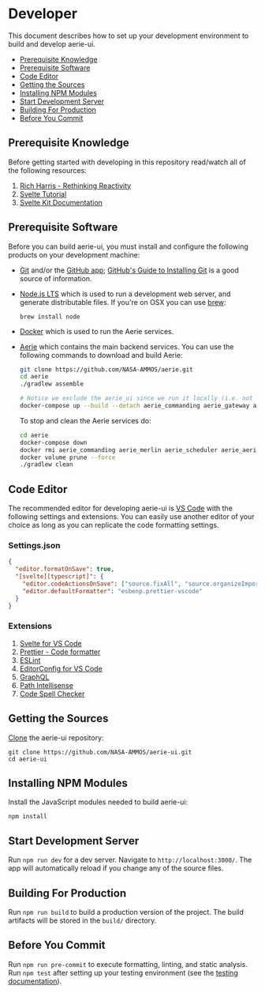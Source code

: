 # Developer

This document describes how to set up your development environment to build and develop aerie-ui.

- [Prerequisite Knowledge](#prerequisite-knowledge)
- [Prerequisite Software](#prerequisite-software)
- [Code Editor](#code-editor)
- [Getting the Sources](#getting-the-sources)
- [Installing NPM Modules](#installing-npm-modules)
- [Start Development Server](#start-development-server)
- [Building For Production](#building-for-production)
- [Before You Commit](#before-you-commit)

## Prerequisite Knowledge

Before getting started with developing in this repository read/watch all of the following resources:

1. [Rich Harris - Rethinking Reactivity](https://www.youtube.com/watch?v=AdNJ3fydeao)
1. [Svelte Tutorial](https://svelte.dev/tutorial/basics)
1. [Svelte Kit Documentation](https://kit.svelte.dev/docs)

## Prerequisite Software

Before you can build aerie-ui, you must install and configure the following products on your development machine:

- [Git](http://git-scm.com) and/or the [GitHub app](https://desktop.github.com/); [GitHub's Guide to Installing Git](https://help.github.com/articles/set-up-git) is a good source of information.

- [Node.js LTS](http://nodejs.org) which is used to run a development web server, and generate distributable files. If you're on OSX you can use [brew](https://brew.sh/):

  ```shell
  brew install node
  ```

- [Docker](https://www.docker.com/) which is used to run the Aerie services.

- [Aerie](https://github.com/NASA-AMMOS/aerie) which contains the main backend services. You can use the following commands to download and build Aerie:

  ```sh
  git clone https://github.com/NASA-AMMOS/aerie.git
  cd aerie
  ./gradlew assemble

  # Notice we exclude the aerie_ui since we run it locally (i.e. not in Docker) for development.
  docker-compose up --build --detach aerie_commanding aerie_gateway aerie_merlin aerie_scheduler aerie_merlin_worker_1 aerie_merlin_worker_2 hasura postgres
  ```

  To stop and clean the Aerie services do:

  ```sh
  cd aerie
  docker-compose down
  docker rmi aerie_commanding aerie_merlin aerie_scheduler aerie_aerie_merlin_worker_1 aerie_aerie_merlin_worker_2
  docker volume prune --force
  ./gradlew clean
  ```

## Code Editor

The recommended editor for developing aerie-ui is [VS Code](https://code.visualstudio.com/) with the following settings and extensions. You can easily use another editor of your choice as long as you can replicate the code formatting settings.

### Settings.json

```json
{
  "editor.formatOnSave": true,
  "[svelte][typescript]": {
    "editor.codeActionsOnSave": ["source.fixAll", "source.organizeImports", "source.sortImports"],
    "editor.defaultFormatter": "esbenp.prettier-vscode"
  }
}
```

### Extensions

1. [Svelte for VS Code](https://marketplace.visualstudio.com/items?itemName=svelte.svelte-vscode)
1. [Prettier - Code formatter](https://marketplace.visualstudio.com/items?itemName=esbenp.prettier-vscode)
1. [ESLint](https://marketplace.visualstudio.com/items?itemName=dbaeumer.vscode-eslint)
1. [EditorConfig for VS Code](https://marketplace.visualstudio.com/items?itemName=EditorConfig.EditorConfig)
1. [GraphQL](https://marketplace.visualstudio.com/items?itemName=GraphQL.vscode-graphql)
1. [Path Intellisense](https://marketplace.visualstudio.com/items?itemName=christian-kohler.path-intellisense)
1. [Code Spell Checker](https://marketplace.visualstudio.com/items?itemName=streetsidesoftware.code-spell-checker)

## Getting the Sources

[Clone](https://help.github.com/en/github/creating-cloning-and-archiving-repositories/cloning-a-repository) the aerie-ui repository:

```shell
git clone https://github.com/NASA-AMMOS/aerie-ui.git
cd aerie-ui
```

## Installing NPM Modules

Install the JavaScript modules needed to build aerie-ui:

```shell
npm install
```

## Start Development Server

Run `npm run dev` for a dev server. Navigate to `http://localhost:3000/`. The app will automatically reload if you change any of the source files.

## Building For Production

Run `npm run build` to build a production version of the project. The build artifacts will be stored in the `build/` directory.

## Before You Commit

Run `npm run pre-commit` to execute formatting, linting, and static analysis. Run `npm test` after setting up your testing environment (see the [testing documentation](./TESTING.md)).

